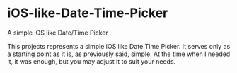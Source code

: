 # iOS-like-Date-Time-Picker
A simple iOS like Date/Time Picker

This projects represents a simple iOS like Date Time Picker. It serves only as a starting point as it is, as previously said, simple. At the time when I needed it, it was enough, but you may adjust it to suit your needs.
